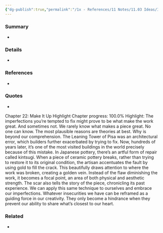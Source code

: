 ```yaml
---
{"dg-publish":true,"permalink":"/1x - References/11 Notes/11.03 Ideas/Imperfections might make our work great/","title":"Imperfections might make our work great","noteIcon":""}
---
```



### Summary
- 

### Details
- 

### References
- 

### Quotes
- 
Chapter 22: Make It Up
Highlight
Chapter progress: 100.0%
Highlight: The imperfections you’re tempted to fix might prove to be what make the work great. And sometimes not. We rarely know what makes a piece great. No one can know. The most plausible reasons are theories at best. Why is beyond our comprehension.
			The Leaning Tower of Pisa was an architectural error, which builders further exacerbated by trying to fix. Now, hundreds of years later, it’s one of the most visited buildings in the world precisely because of this mistake.
			In Japanese pottery, there’s an artful form of repair called kintsugi. When a piece of ceramic pottery breaks, rather than trying to restore it to its original condition, the artisan accentuates the fault by using gold to fill the crack. This beautifully draws attention to where the work was broken, creating a golden vein. Instead of the flaw diminishing the work, it becomes a focal point, an area of both physical and aesthetic strength. The scar also tells the story of the piece, chronicling its past experience.
			We can apply this same technique to ourselves and embrace our imperfections. Whatever insecurities we have can be reframed as a guiding force in our creativity. They only become a hindrance when they prevent our ability to share what’s closest to our heart.


### Related
- 